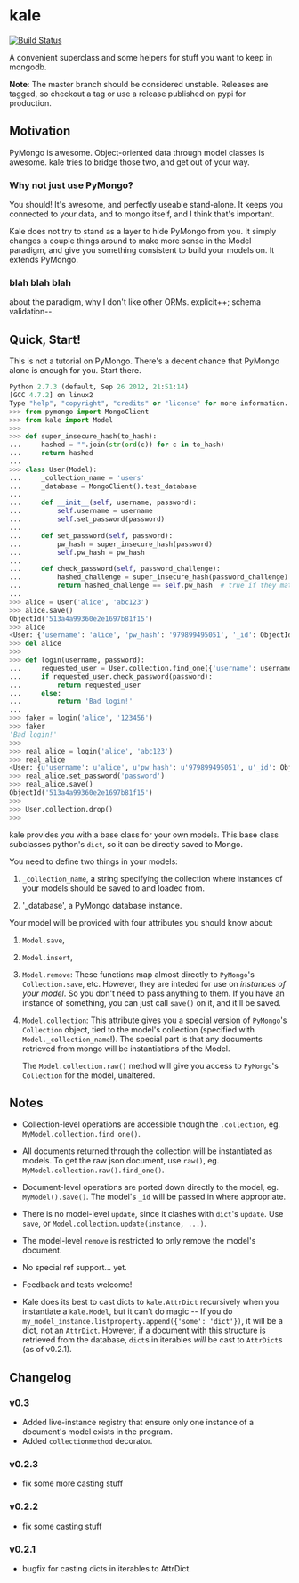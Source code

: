 kale
====
[![Build Status](https://travis-ci.org/Calama/kale.png?branch=master)](https://travis-ci.org/Calama/kale)

A convenient superclass and some helpers for stuff you want to keep in mongodb.


**Note**: The master branch should be considered unstable. Releases are tagged,
so checkout a tag or use a release published on pypi for production.


Motivation
----------

PyMongo is awesome. Object-oriented data through model classes is awesome. kale
tries to bridge those two, and get out of your way.


### Why not just use PyMongo?

You should! It's awesome, and perfectly useable stand-alone. It keeps you
connected to your data, and to mongo itself, and I think that's important.

Kale does not try to stand as a layer to hide PyMongo from you. It simply
changes a couple things around to make more sense in the Model paradigm, and
give you something consistent to build your models on. It extends PyMongo.


### blah blah blah

about the paradigm, why I don't like other ORMs. explicit++; schema
validation--.


Quick, Start!
-------------

This is not a tutorial on PyMongo. There's a decent chance that PyMongo alone
is enough for you. Start there.


```python
Python 2.7.3 (default, Sep 26 2012, 21:51:14) 
[GCC 4.7.2] on linux2
Type "help", "copyright", "credits" or "license" for more information.
>>> from pymongo import MongoClient
>>> from kale import Model
>>> 
>>> def super_insecure_hash(to_hash):
...     hashed = "".join(str(ord(c)) for c in to_hash)
...     return hashed
... 
>>> class User(Model):
...     _collection_name = 'users'
...     _database = MongoClient().test_database
...     
...     def __init__(self, username, password):
...         self.username = username
...         self.set_password(password)
...     
...     def set_password(self, password):
...         pw_hash = super_insecure_hash(password)
...         self.pw_hash = pw_hash
...     
...     def check_password(self, password_challenge):
...         hashed_challenge = super_insecure_hash(password_challenge)
...         return hashed_challenge == self.pw_hash  # true if they match
... 
>>> alice = User('alice', 'abc123')
>>> alice.save()
ObjectId('513a4a99360e2e1697b81f15')
>>> alice
<User: {'username': 'alice', 'pw_hash': '979899495051', '_id': ObjectId('513a4a99360e2e1697b81f15')}>
>>> del alice
>>> 
>>> def login(username, password):
...     requested_user = User.collection.find_one({'username': username})
...     if requested_user.check_password(password):
...         return requested_user
...     else:
...         return 'Bad login!'
... 
>>> faker = login('alice', '123456')
>>> faker
'Bad login!'
>>> 
>>> real_alice = login('alice', 'abc123')
>>> real_alice
<User: {u'username': u'alice', u'pw_hash': u'979899495051', u'_id': ObjectId('513a4a99360e2e1697b81f15')}>
>>> real_alice.set_password('password')
>>> real_alice.save()
ObjectId('513a4a99360e2e1697b81f15')
>>> 
>>> User.collection.drop()
>>> 
```


kale provides you with a base class for your own models. This base class
subclasses python's `dict`, so it can be directly saved to Mongo.

You need to define two things in your models:

 1. `_collection_name`, a string specifying the collection where instances of
    your models should be saved to and loaded from.

 2. '_database', a PyMongo database instance.

Your model will be provided with four attributes you should know about:

 1. `Model.save`,
 2. `Model.insert`,
 3. `Model.remove`: These functions map
    almost directly to `PyMongo`'s `Collection.save`, etc. However, they are
    inteded for use on _instances of your model_. So you don't need to pass
    anything to them. If you have an instance of something, you can just call
    `save()` on it, and it'll be saved.

 4. `Model.collection`: This attribute gives you a special version of
    `PyMongo`'s `Collection` object, tied to the model's collection (specified
    with `Model._collection_name`!). The special part is that any documents
    retrieved from mongo will be instantiations of the Model.

    The `Model.collection.raw()` method will give you access to `PyMongo`'s
    `Collection` for the model, unaltered.


Notes
-----

 * Collection-level operations are accessible though the `.collection`,
   eg. `MyModel.collection.find_one()`.

 * All documents returned through the collection will be instantiated as
   models. To get the raw json document, use `raw()`, eg.
   `MyModel.collection.raw().find_one()`.

 * Document-level operations are ported down directly to the model, eg.
   `MyModel().save()`. The model's `_id` will be passed in where appropriate.

 * There is no model-level `update`, since it clashes with `dict`'s `update`.
   Use `save`, or `Model.collection.update(instance, ...)`.

 * The model-level `remove` is restricted to only remove the model's document.

 * No special ref support... yet.

 * Feedback and tests welcome!

 * Kale does its best to cast dicts to `kale.AttrDict` recursively when you
   instantiate a `kale.Model`, but it can't do magic -- If you do
   `my_model_instance.listproperty.append({'some': 'dict'})`, it will be a
   dict, not an `AttrDict`. However, if a document with this structure is
   retrieved from the database, `dict`s in iterables _will_ be cast to
   `AttrDict`s (as of v0.2.1).


Changelog
---------

### v0.3

 * Added live-instance registry that ensure only one instance of a document's
   model exists in the program.
 * Added `collectionmethod` decorator.


### v0.2.3
 * fix some more casting stuff

### v0.2.2
 * fix some casting stuff

### v0.2.1

 * bugfix for casting dicts in iterables to AttrDict.
